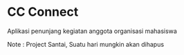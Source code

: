 # CC Connect

Aplikasi penunjang kegiatan anggota organisasi mahasiswa

Note : Project Santai, Suatu hari mungkin akan dihapus